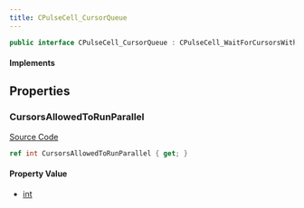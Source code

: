 ```yaml
---
title: CPulseCell_CursorQueue
---
```


```csharp
public interface CPulseCell_CursorQueue : CPulseCell_WaitForCursorsWithTagBase, CPulseCell_BaseYieldingInflow, CPulseCell_BaseFlow, CPulseCell_Base, ISchemaClass<CPulseCell_Base>, ISchemaClass<CPulseCell_BaseFlow>, ISchemaClass<CPulseCell_BaseYieldingInflow>, ISchemaClass<CPulseCell_WaitForCursorsWithTagBase>, ISchemaClass<CPulseCell_CursorQueue>, ISchemaField, ISchemaClass, INativeHandle
```

#### Implements

## Properties

### CursorsAllowedToRunParallel

[Source Code](https://github.com/swiftly-solution/swiftlys2/blob/main/managed/src/SwiftlyS2.Generated/Schemas/Interfaces/CPulseCell_CursorQueue.cs#L17)

```csharp
ref int CursorsAllowedToRunParallel { get; }
```

#### Property Value

- [int](https://learn.microsoft.com/dotnet/api/system.int32)

